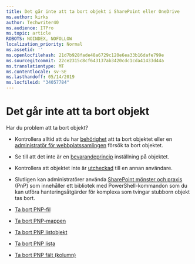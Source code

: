 ```yaml
---
title: Det går inte att ta bort objekt i SharePoint eller OneDrive
ms.author: kirks
author: Techwriter40
ms.audience: ITPro
ms.topic: article
ROBOTS: NOINDEX, NOFOLLOW
localization_priority: Normal
ms.assetid: ''
ms.openlocfilehash: 21d7b928fade48a6729c120e6ea33b16dafe799e
ms.sourcegitcommit: 22ce2315c8cf643137ab3420cdc1cda41433d44a
ms.translationtype: MT
ms.contentlocale: sv-SE
ms.lasthandoff: 05/14/2019
ms.locfileid: "34057784"
---
```

# <a name="unable-to-delete-items"></a>Det går inte att ta bort objekt

Har du problem att ta bort objekt?

- Kontrollera alltid att du har [behörighet](https://docs.microsoft.com/en-us/sharepoint/default-sharepoint-groups) att ta bort objektet eller en [administratör för webbplatssamlingen](https://docs.microsoft.com/en-us/sharepoint/customize-sharepoint-site-permissions#add-change-or-remove-a-site-collection-administrator) försök ta bort objektet.

- Se till att det inte är en [bevarandeprincip](https://docs.microsoft.com/en-us/office365/securitycompliance/retention-policies) inställning på objektet.

- Kontrollera att objektet inte är [utcheckad](https://support.office.com/en-us/article/check-out-check-in-or-discard-changes-to-files-in-a-library-7e2c12a9-a874-4393-9511-1378a700f6de) till en annan användare.

- Slutligen kan administratörer använda [SharePoint mönster och praxis](https://docs.microsoft.com/en-us/powershell/sharepoint/sharepoint-pnp/sharepoint-pnp-cmdlets?view=sharepoint-ps#installation) (PnP) som innehåller ett bibliotek med PowerShell-kommandon som du kan utföra hanteringsåtgärder för komplexa som tvingar stubborn objekt tas bort. 
- [Ta bort PNP-fil](https://docs.microsoft.com/en-us/powershell/module/sharepoint-pnp/remove-pnpfile?view=sharepoint-ps)
- [Ta bort PNP-mappen](https://docs.microsoft.com/en-us/powershell/module/sharepoint-pnp/remove-pnpfolder?view=sharepoint-ps)
- [Ta bort PNP listobjekt](https://docs.microsoft.com/en-us/powershell/module/sharepoint-pnp/remove-pnplistitem?view=sharepoint-ps)
- [Ta bort PNP lista](https://docs.microsoft.com/en-us/powershell/module/sharepoint-pnp/remove-pnplist?view=sharepoint-ps)
- [Ta bort PNP fält (kolumn)](https://docs.microsoft.com/en-us/powershell/module/sharepoint-pnp/remove-pnpfield?view=sharepoint-ps)